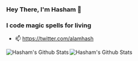 
### Hey There, I'm Hasham 👋 
### I code magic spells for living
- 📫  https://twitter.com/alamhash
<img align="left" alt="Hasham's Github Stats" src="https://github-readme-stats.vercel.app/api?username=hasham7861&show_icons=true&hide_border=true&theme=light&count_private=true"/>
<img align="left" alt="Hasham's Github Stats" src="https://github-readme-stats.vercel.app/api/top-langs?username=hasham7861&show_icons=true&hide_border=true&theme=light" />



